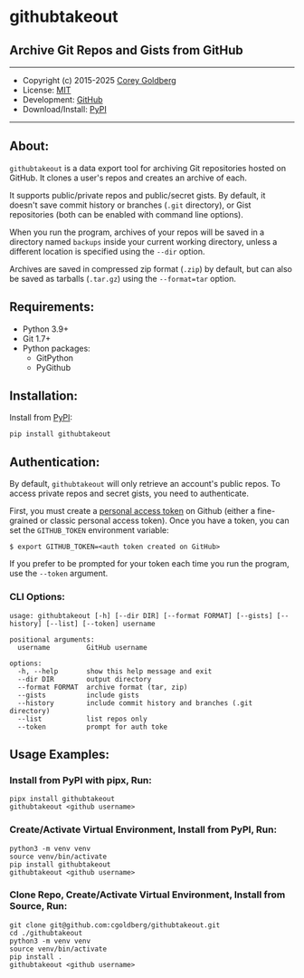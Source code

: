 # githubtakeout

## Archive Git Repos and Gists from GitHub

---

- Copyright (c) 2015-2025 [Corey Goldberg](https://github.com/cgoldberg)
- License: [MIT](https://raw.githubusercontent.com/cgoldberg/githubtakeout/refs/heads/master/LICENSE)
- Development: [GitHub](https://github.com/cgoldberg/githubtakeout)
- Download/Install: [PyPI](https://pypi.org/project/githubtakeout)

----

## About:

`githubtakeout` is a data export tool for archiving Git repositories hosted on GitHub.
It clones a user's repos and creates an archive of each.

It supports public/private repos and public/secret gists. By default, it doesn't save
commit history or branches (`.git` directory), or Gist repositories (both can be enabled
with command line options).

When you run the program, archives of your repos will be saved in a directory named
`backups` inside your current working directory, unless a different location is specified
using the `--dir` option.

Archives are saved in compressed zip format (`.zip`) by default, but can also be saved
as tarballs (`.tar.gz`) using the `--format=tar` option.

## Requirements:

- Python 3.9+
- Git 1.7+
- Python packages:
    - GitPython
    - PyGithub

## Installation:

Install from [PyPI](https://pypi.org/project/githubtakeout):

```
pip install githubtakeout
```

## Authentication:

By default, `githubtakeout` will only retrieve an account's public repos. To access
private repos and secret gists, you need to authenticate.

First, you must create a [personal access token](https://docs.github.com/en/authentication/keeping-your-account-and-data-secure/managing-your-personal-access-tokens)
  on Github (either a fine-grained or classic personal access token). Once you have a token, you can set the `GITHUB_TOKEN` environment variable:

```
$ export GITHUB_TOKEN=<auth token created on GitHub>
```

If you prefer to be prompted for your token each time you run the program, use the `--token` argument.

### CLI Options:

```
usage: githubtakeout [-h] [--dir DIR] [--format FORMAT] [--gists] [--history] [--list] [--token] username

positional arguments:
  username         GitHub username

options:
  -h, --help       show this help message and exit
  --dir DIR        output directory
  --format FORMAT  archive format (tar, zip)
  --gists          include gists
  --history        include commit history and branches (.git directory)
  --list           list repos only
  --token          prompt for auth toke
```


## Usage Examples:

### Install from PyPI with pipx, Run:

```
pipx install githubtakeout
githubtakeout <github username>
```

### Create/Activate Virtual Environment, Install from PyPI, Run:

```
python3 -m venv venv
source venv/bin/activate
pip install githubtakeout
githubtakeout <github username>
```

### Clone Repo, Create/Activate Virtual Environment, Install from Source, Run:

```
git clone git@github.com:cgoldberg/githubtakeout.git
cd ./githubtakeout
python3 -m venv venv
source venv/bin/activate
pip install .
githubtakeout <github username>
```
